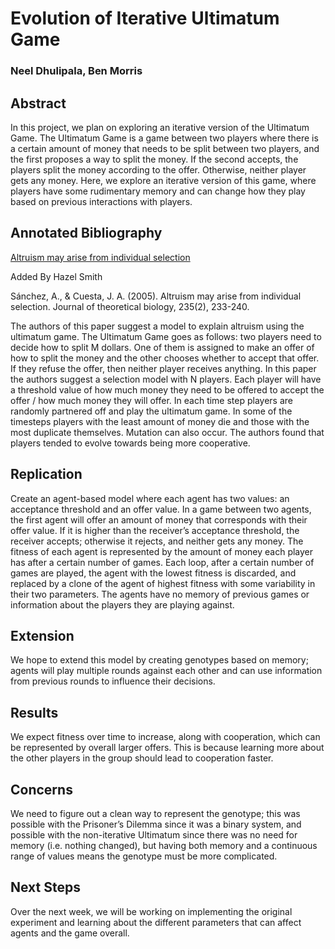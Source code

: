 # Evolution of Iterative Ultimatum Game

### Neel Dhulipala, Ben Morris

## Abstract

In this project, we plan on exploring an iterative version of the Ultimatum Game. The Ultimatum Game is a game between two players where there is a certain amount of money that needs to be split between two players, and the first proposes a way to split the money. If the second accepts, the players split the money according to the offer. Otherwise, neither player gets any money. Here, we explore an iterative version of this game, where players have some rudimentary memory and can change how they play based on previous interactions with players.

## Annotated Bibliography

[Altruism may arise from individual selection](https://arxiv.org/pdf/q-bio/0403023.pdf)

Added By Hazel Smith 

Sánchez, A., & Cuesta, J. A. (2005). Altruism may arise from individual selection. Journal of theoretical biology, 235(2), 233-240. 

The authors of this paper suggest a model to explain altruism using the ultimatum game. The Ultimatum Game goes as follows: two players need to decide how to split M dollars. One of them is assigned to make an offer of how to split the money and the other chooses whether to accept that offer. If they refuse the offer, then neither player receives anything. In this paper the authors suggest a selection model with N players. Each player will have a threshold value of how much money they need to be offered to accept the offer / how much money they will offer. In each time step players are randomly partnered off and play the ultimatum game. In some of the timesteps players with the least amount of money die and those with the most duplicate themselves. Mutation can also occur. The authors found that players tended to evolve towards being more cooperative.

## Replication

Create an agent-based model where each agent has two values: an acceptance threshold and an offer value. In a game between two agents, the first agent will offer an amount of money that corresponds with their offer value. If it is higher than the receiver’s acceptance threshold, the receiver accepts; otherwise it rejects, and neither gets any money. The fitness of each agent is represented by the amount of money each player has after a certain number of games. Each loop, after a certain number of games are played, the agent with the lowest fitness is discarded, and replaced by a clone of the agent of highest fitness with some variability in their two parameters. The agents have no memory of previous games or information about the players they are playing against.

## Extension

We hope to extend this model by creating genotypes based on memory; agents will play multiple rounds against each other and can use information from previous rounds to influence their decisions.

## Results

We expect fitness over time to increase, along with cooperation, which can be represented by overall larger offers. This is because learning more about the other players in the group should lead to cooperation faster.

## Concerns

We need to figure out a clean way to represent the genotype; this was possible with the Prisoner’s Dilemma since it was a binary system, and possible with the non-iterative Ultimatum since there was no need for memory (i.e. nothing changed), but having both memory and a continuous range of values means the genotype must be more complicated.

## Next Steps

Over the next week, we will be working on implementing the original experiment and learning about the different parameters that can affect agents and the game overall. 
